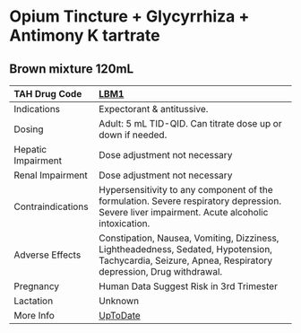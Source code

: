 # Opium Tincture + Glycyrrhiza + Antimony K tartrate

## Brown mixture 120mL

| TAH Drug Code      | [LBM1](https://www.tahsda.org.tw/drugs/hissearch.php?drug_code=LBM1)                                                                                    |
|:-------------------|:--------------------------------------------------------------------------------------------------------------------------------------------------------|
| Indications        | Expectorant & antitussive.                                                                                                                              |
| Dosing             | Adult: 5 mL TID-QID. Can titrate dose up or down if needed.                                                                                             |
| Hepatic Impairment | Dose adjustment not necessary                                                                                                                           |
| Renal Impairment   | Dose adjustment not necessary                                                                                                                           |
| Contraindications  | Hypersensitivity to any component of the formulation. Severe respiratory depression. Severe liver impairment. Acute alcoholic intoxication.             |
| Adverse Effects    | Constipation, Nausea, Vomiting, Dizziness, Lightheadedness, Sedated, Hypotension, Tachycardia, Seizure, Apnea, Respiratory depression, Drug withdrawal. |
| Pregnancy          | Human Data Suggest Risk in 3rd Trimester                                                                                                                |
| Lactation          | Unknown                                                                                                                                                 |
| More Info          | [UpToDate](https://www.uptodate.com/contents/opium-tincture-and-glycyrrhiza-and-antimony-k-tartrate-drug-information)                                   |

